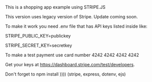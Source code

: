 This is a shopping app example using STRIPE.JS

This version uses legacy version of Stripe.
Update coming soon.

To make it work you need .env file that has API keys listed inside like:

STRIPE_PUBLIC_KEY=publickey

STRIPE_SECRET_KEY=secretkey

To make a test payment use card number 4242 4242 4242 4242

Get your keys at https://dashboard.stripe.com/test/developers.

Don't forget to npm install )))) (stripe, express, dotenv, ejs)

